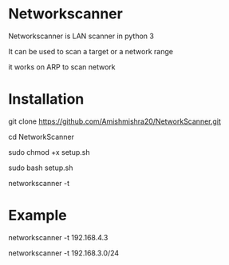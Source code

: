 # Networkscanner

Networkscanner is LAN scanner in python 3

It can be used to scan a target or a network range

it works on ARP to scan network 

# Installation

git clone https://github.com/Amishmishra20/NetworkScanner.git

cd NetworkScanner

sudo chmod +x setup.sh

sudo bash setup.sh

networkscanner -t <target>
  
# Example

networkscanner -t 192.168.4.3

networkscanner -t 192.168.3.0/24
